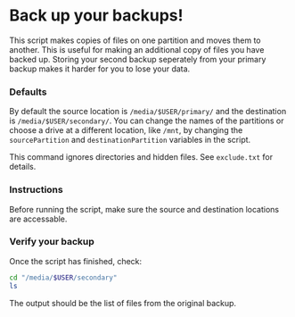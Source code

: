 # Back up your backups!
This script makes copies of files on one partition and moves them to another. This is useful for making an additional copy of files you have backed up. Storing your second backup seperately from your primary backup makes it harder for you to lose your data.

### Defaults
By default the source location is `/media/$USER/primary/` and the destination is `/media/$USER/secondary/`. You can change the names of the partitions or choose a drive at a different location, like `/mnt`, by changing the `sourcePartition` and `destinationPartition` variables in the script.

This command ignores directories and hidden files. See `exclude.txt` for details.

### Instructions
Before running the script, make sure the source and destination locations are accessable.

### Verify your backup
Once the script has finished, check:
```sh
cd "/media/$USER/secondary"
ls
```

The output should be the list of files from the original backup.
